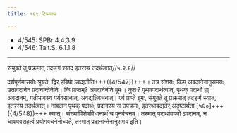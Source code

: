 ```yaml
---
title: १६९ टिप्पणयः

---
```

- 4/545: ŚPBr 4.4.3.9
- 4/546: Tait.S. 6.1.1.8

____________________________________________


संयुक्ते तु प्रक्रमात् तदङ्गं स्याद् इतरस्य तदर्थत्वात्//५.२.६//

दर्शपूर्णमासयोः श्रूयते, द्विर् हविषो ऽवद्यतीति+++({4/547})+++। तत्र संशयः, किम् अवदानेनानुसमयः, उतावदानेन प्रदानान्तेनेति। किं प्राप्तम्? अवदानेनेति ब्रूमः। कुतः? पृथक्पदार्थत्वात्, पृथक् पदार्थो ह्य् अवदानम्, यतीभावस्य पर्यवसानात्, अवद्यतिवचनात्। एवं प्राप्ते ब्रूमः, संयुक्ते तु प्रक्रमात् तदङ्गं स्यात्, इतरस्य तदर्थत्वात्। नावदानं पृथक् पदार्थः, प्रदानस्य स उपक्रमः, इतरथावद्यतेर् अदृष्टार्थता [५६०]+++({4/548})+++ स्यात्। संख्याविशेषविधानार्थं च पुनर्वचनम्। तस्मात् पदार्थावयवो ऽवदानम्, न चावयवसहत्वं प्रयोगवचनेनोच्यते, तस्मात् प्रदानान्तेनानुसमय इति।

